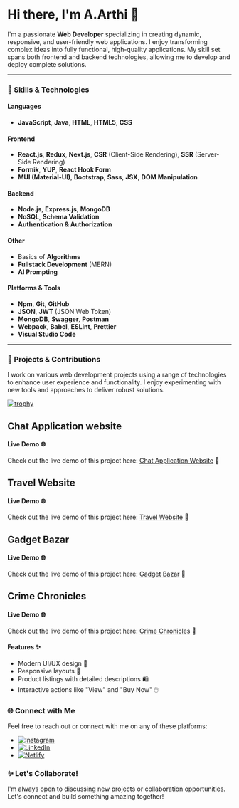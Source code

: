 # Hi there, I'm A.Arthi 👋

I'm a passionate **Web Developer** specializing in creating dynamic, responsive, and user-friendly web applications. I enjoy transforming complex ideas into fully functional, high-quality applications. My skill set spans both frontend and backend technologies, allowing me to develop and deploy complete solutions.

---

### 🚀 Skills & Technologies

#### **Languages**
- **JavaScript**, **Java**, **HTML**, **HTML5**, **CSS**

#### **Frontend**
- **React.js**, **Redux**, **Next.js**, **CSR** (Client-Side Rendering), **SSR** (Server-Side Rendering)
- **Formik**, **YUP**, **React Hook Form**
- **MUI (Material-UI)**, **Bootstrap**, **Sass**, **JSX**, **DOM Manipulation**

#### **Backend**
- **Node.js**, **Express.js**, **MongoDB**
- **NoSQL**, **Schema Validation**
- **Authentication & Authorization**

#### **Other**
- Basics of **Algorithms**
- **Fullstack Development** (MERN)
- **AI Prompting**

#### **Platforms & Tools**
- **Npm**, **Git**, **GitHub**
- **JSON**, **JWT** (JSON Web Token)
- **MongoDB**, **Swagger**, **Postman**
- **Webpack**, **Babel**, **ESLint**, **Prettier**
- **Visual Studio Code**

---

### 🌟 Projects & Contributions
I work on various web development projects using a range of technologies to enhance user experience and functionality. I enjoy experimenting with new tools and approaches to deliver robust solutions.

[![trophy](https://github-profile-trophy.vercel.app/?username=yourusername&theme=onedark)](https://github.com/ryo-ma/github-profile-trophy)

## Chat Application website
#### Live Demo 🌐
Check out the live demo of this project here: [Chat Application Website](https://chatapplication-20.netlify.app/) 📱

## Travel Website
#### Live Demo 🌐
Check out the live demo of this project here: [Travel Website](https://tricktravelwebsite.netlify.app/) 📱

## Gadget Bazar
#### Live Demo 🌐
Check out the live demo of this project here: [Gadget Bazar](https://gadgetbazar.netlify.app/) 📱

## Crime Chronicles
#### Live Demo 🌐
Check out the live demo of this project here: [Crime Chronicles](https://crimerecords.netlify.app/) 📱

#### Features ✨

- Modern UI/UX design 🎨
- Responsive layouts 📱
- Product listings with detailed descriptions 🛍️
- Interactive actions like "View" and "Buy Now" 🖱️

  
### 🌐 Connect with Me
Feel free to reach out or connect with me on any of these platforms:

- [![Instagram](https://img.shields.io/badge/Instagram-@its_a_rthi-E4405F?style=flat&logo=instagram&logoColor=white)](https://www.instagram.com/its_a_rthi/)
- [![LinkedIn](https://img.shields.io/badge/LinkedIn-Arthi%20Anbalagan-0A66C2?style=flat&logo=linkedin&logoColor=white)](https://www.linkedin.com/in/arthianbalagan/)
- [![Netlify](https://img.shields.io/badge/Netlify-@arthi18-00C7B7?style=flat&logo=netlify&logoColor=white)](https://app.netlify.com/teams/arthi18/overview)


### ✨ Let's Collaborate!
I'm always open to discussing new projects or collaboration opportunities. Let's connect and build something amazing together!
